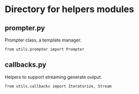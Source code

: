 # Directory for helpers modules

## prompter.py

Prompter class, a template manager.

`from utils.prompter import Prompter`

## callbacks.py

Helpers to support streaming generate output.

`from utils.callbacks import Iteratorize, Stream`